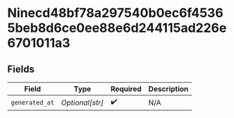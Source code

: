 # Ninecd48bf78a297540b0ec6f45365beb8d6ce0ee88e6d244115ad226e6701011a3


## Fields

| Field              | Type               | Required           | Description        |
| ------------------ | ------------------ | ------------------ | ------------------ |
| `generated_at`     | *Optional[str]*    | :heavy_check_mark: | N/A                |
